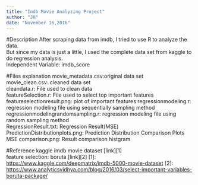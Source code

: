 ```yaml
---
title: "Imdb Movie Analyzing Project"
author: "JH"
date: "November 16,2016"
---
```



#Description
After scraping data from imdb, I tried to use R to analyze the data.  
But since my data is just a little, I used the complete data set from kaggle to do regression analysis.  
Independent Variable: imdb_score

#Files explanation
movie_metadata.csv:original data set  
movie_clean.csv: cleaned data set  
cleandata.r: File used to clean data  
featureSelection.r:  File used to select top important features  
featureselectionresult.png: plot of important features
regressionmodeling.r: regression modeling file using sequentially sampling method  
regressionmodelingrandomsampling.r: regression modeling file using random sampling method  
RegressionResult.txt: Regression Result(MSE)
PredictionDistributionplots.png: Prediction Distribution Comparison Plots    
MSE comparison.png: Result comparison histgram   

#Reference
kaggle imdb movie dataset [link][1]  
feature selection: boruta [link][2]
[1]: https://www.kaggle.com/deepmatrix/imdb-5000-movie-dataset
[2]: https://www.analyticsvidhya.com/blog/2016/03/select-important-variables-boruta-package/
